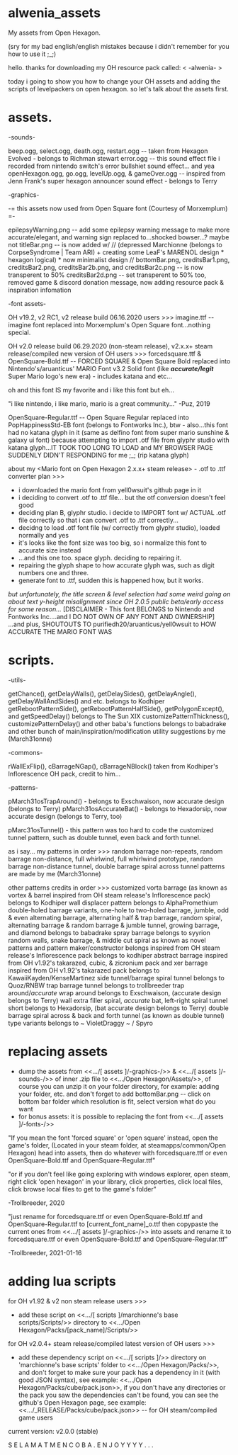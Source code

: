 # alwenia_assets
My assets from Open Hexagon.


(sry for my bad english/english mistakes because i didn't remember for you how to use it ;_;)

hello.
thanks for downloading my OH resource pack called: < -alwenia- >

today i going to show you how to change your OH assets and adding the scripts of levelpackers
on open hexagon. so let's talk about the assets first.

# assets.

-sounds-

beep.ogg, select.ogg, death.ogg, restart.ogg -- taken from Hexagon Evolved - belongs to Richman stewart
error.ogg -- this sound effect file i recorded from nintendo switch's error bullshiet sound effect... and yea
openHexagon.ogg, go.ogg, levelUp.ogg, & gameOver.ogg -- inspired from Jenn Frank's super hexagon announcer sound effect - belongs to Terry

-graphics-

-= this assets now used from Open Square font (Courtesy of Morxemplum) =-

epilepsyWarning.png -- add some epilepsy warning message to make more accurate/elegant, and warning sign replaced to...shocked bowser...? maybe not
titleBar.png -- is now added w/ // (depressed Marchionne (belongs to CorpseSyndrome | Team ARI) + creating some LeaF's MARENOL design * hexagon logical) * now minimalist design //
bottomBar.png, creditsBar1.png, creditsBar2.png, creditsBar2b.png, and creditsBar2c.png -- is now transperent to 50%
creditsBar2d.png -- set transperent to 50% too, removed game & discord donation message, now adding resource pack & inspiration infomation

-font assets-

OH v19.2, v2 RC1, v2 release build 06.16.2020 users >>>
imagine.ttf -- imagine font replaced into Morxemplum's Open Square font...nothing special.

OH v2.0 release build 06.29.2020 (non-steam release), v2.x.x+ steam release/compiled new version of OH users >>>
forcedsquare.ttf & OpenSquare-Bold.ttf -- FORCED SQUARE & Open Square Bold replaced into
Nintendo's/aruanticus' MARIO Font v3.2 Solid font (like ***accurate/legit*** Super Mario logo's new era) - includes katana and etc...

oh and this font IS my favorite and i like this font but eh...

"i like nintendo, i like mario, mario is a great community..." -Puz, 2019

OpenSquare-Regular.ttf -- Open Square Regular replaced into PopHappinessStd-EB font (belongs to Fontworks Inc.),
btw - also...this font had no katana glyph in it (same as delfino font from
super mario sunshine & galaxy ui font) because attempting to import .otf file from glyphr studio with
katana glyph...IT TOOK TOO LONG TO LOAD and MY BROWSER PAGE SUDDENLY DIDN'T RESPONDING for me ;_; (rip katana glyph)

about my <Mario font on Open Hexagon 2.x.x+ steam release> - .otf to .ttf converter plan >>>
- i downloaded the mario font from yell0wsuit's github page in it
- i deciding to convert .otf to .ttf file... but the otf conversion doesn't feel good
- deciding plan B, glyphr studio. i decide to IMPORT font w/ ACTUAL .otf file correctly so that i can convert .otf to .ttf correctly... 
- decidng to load .otf font file (w/ correctly from glyphr studio), loaded normally and yes
- it's looks like the font size was too big, so i normalize this font to accurate size instead
- ...and this one too. space glyph. deciding to repairing it.
- repairing the glyph shape to how accurate glyph was, such as digit numbers one and three.
- generate font to .ttf, sudden this is happened how, but it works.

*but unfortunately, the title screen & level selection had some weird going on about
 text y-height misalignment since OH 2.0.5 public beta/early access for some reason...*
[DISCLAIMER - This font BELONGS to Nintendo and Fontworks Inc....and I DO NOT OWN OF ANY FONT AND OWNERSHIP]
...and plus, SHOUTOUTS TO purifiedh20/aruanticus/yell0wsuit to HOW ACCURATE THE MARIO FONT WAS

# scripts.

-utils-

getChance(), getDelayWalls(), getDelaySides(), getDelayAngle(), getDelayWallAndSides() and etc. belongs to Kodhiper
getRebootPatternSide(), getRebootPatternHalfSide(), getPolygonExcept(), and getSpeedDelay() belongs to The Sun XIX
customizePatternThickness(), customizePatternDelay() and other baba's functions belongs to babadrake
and other bunch of main/inspiration/modification utility suggestions by me (March31onne) 

-commons-

rWallExFlip(), cBarrageNGap(), cBarrageNBlock() taken from Kodhiper's Inflorescence OH pack, credit to him...

-patterns-

pMarch31osTrapAround() - belongs to Exschwaison, now accurate design (belongs to Terry)
pMarch31osAccurateBat() - belongs to Hexadorsip, now accurate design (belongs to Terry, too)

pMarc31osTunnel() - this pattern was too hard to code the customized tunnel pattern, such as double tunnel, even back and forth tunnel.

as i say...
my patterns in order >>>
random barrage non-repeats, random barrage non-distance, full whirlwind, full whirlwind prototype, random barrage non-distance tunnel, double barrage spiral across tunnel patterns are made by me (March31onne)

other patterns credits in order >>>
customized vorta barrage (as known as vortex & barrel inspired from OH steam release's Inflorescence pack) belongs to Kodhiper
wall displacer pattern belongs to AlphaPromethium
double-holed barrage variants, one-hole to two-holed barrage, jumble, odd & even alternating barrage, alternating half & trap barrage, random spiral, alternating barrage & random barrage & jumble tunnel, growing barrage, and diamond belongs to babadrake
spray barrage belongs to syyrion
random walls, snake barrage, & middle cut spiral as known as novel patterns and pattern maker/constructor belongs inspired from OH steam release's Inflorescence pack belongs to kodhiper
abstract barrage inspired from OH v1.92's takarazed, cubic, & zicronium pack and xer barrage inspired from OH v1.92's takarazed pack belongs to KawaiiKayden/KenseMartinez
side tunnel/barrage spiral tunnel belongs to Quoz/RNBW
trap barrage tunnel belongs to trollbreeder
trap around/*accurate* wrap around belongs to Exschwaison, (accurate design belongs to Terry)
wall extra filler spiral, *accurate* bat, left-right spiral tunnel short belongs to Hexadorsip, (bat accurate design belongs to Terry)
double barrage spiral across & back and forth tunnel (as known as double tunnel) type variants belongs to ~ VioletDraggy ~ / Spyro

# replacing assets

- dump the assets from <<.../[ assets ]/-graphics-/>> & <<.../[ assets ]/-sounds-/>> of inner .zip file to <<.../Open Hexagon/Assets/>>,
  of course you can unzip it on your folder directory, for example: adding your folder, etc.
  and don't forget to add bottomBar.png -- click on bottom bar folder which resolution is fit, select version what do you want
- for bonus assets: it is possible to replacing the font from <<.../[ assets ]/-fonts-/>>

"If you mean the font 'forced square' or 'open square' instead, open the game's folder,
(Located in your steam folder, at steamapps/common/Open Hexagon)
head into assets, then do whatever with forcedsquare.ttf or even OpenSquare-Bold.ttf and OpenSquare-Regular.ttf"

"or if you don't feel like going exploring with windows explorer, open steam,
right click 'open hexagon' in your library, click properties, click local files,
click browse local files to get to the game's folder"

-Trollbreeder, 2020

"just rename for forcedsquare.ttf or even OpenSquare-Bold.ttf and OpenSquare-Regular.ttf to [current_font_name]_o.ttf
then copypaste the current ones from <<.../[ assets ]/-graphics-/>> into assets and
rename it to forcedsquare.ttf or even OpenSquare-Bold.ttf and OpenSquare-Regular.ttf"

-Trollbreeder, 2021-01-16

# adding lua scripts

for OH v1.92 & v2 non steam release users >>>
- add these script on <<.../[ scripts ]/marchionne's base scripts/Scripts/>> directory to <<.../Open Hexagon/Packs/[pack_name]/Scripts/>>

for OH v2.0.4+ steam release/compiled latest version of OH users >>>
- add these dependency script on <<.../[ scripts ]/>> directory on 'marchionne's base scripts' folder to <<.../Open Hexagon/Packs/>>,
  and don't forget to make sure your pack has a dependency in it (with good JSON syntax), see example: <<.../Open Hexagon/Packs/cube/pack.json>>,
  if you don't have any directories or the pack you saw the dependencies can't be found, you can see the github's Open Hexagon page, see example: <<.../_RELEASE/Packs/cube/pack.json>> -- for OH steam/compiled game users

current version: v2.0.0 (stable)

S E L A M A T   M E N C O B A .
E N J O Y Y Y Y . . .
